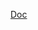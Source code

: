 [Doc](https://docs.google.com/document/d/16hISe2ILzIdx0FMd-j7uXMeA3aibq6P6E15K4NEcGM4/edit?usp=sharing)
